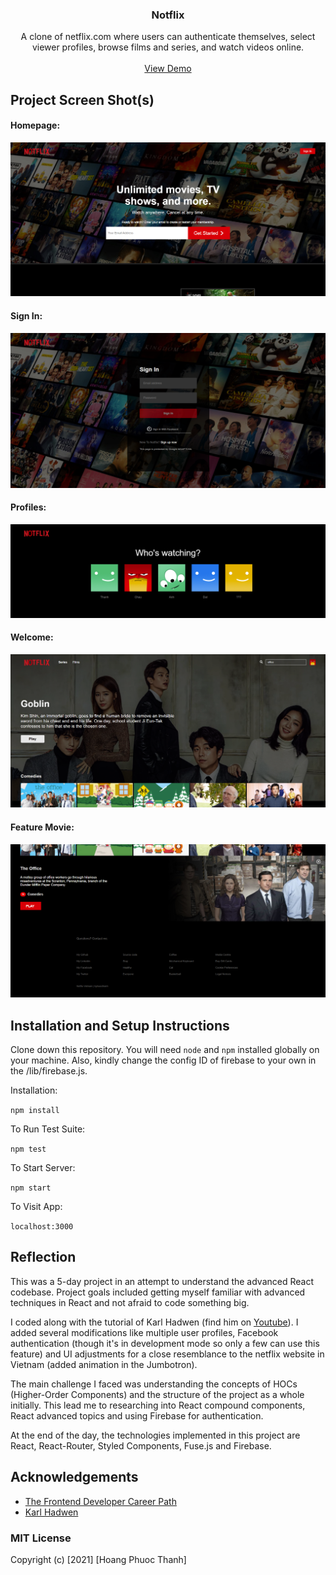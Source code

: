 <!-- PROJECT LOGO -->
<p align="center">
  <h3 align="center">Notflix</h3>
  <p align="center">
    A clone of netflix.com where users can authenticate themselves, select viewer profiles, browse films and series, and watch videos online.
    <br />
    <br />
    <a href="https://netflix-hphuocthanh.netlify.app/">View Demo</a>
  </p>
</p>

## Project Screen Shot(s)

#### Homepage:   
![Homepage](/public/images/screenshots/homepage.png)

#### Sign In:   
![Sign In](/public/images/screenshots/signIn.png)

#### Profiles:   
![Profiles](/public/images/screenshots/profile.png)

#### Welcome:   
![Welcome Page](/public/images/screenshots/welcome.png)

#### Feature Movie:   
![Feature Movie](/public/images/screenshots/feature.png)

## Installation and Setup Instructions

Clone down this repository. You will need `node` and `npm` installed globally on your machine. Also, kindly change the config ID of firebase to your own in the /lib/firebase.js.

Installation:

`npm install`  

To Run Test Suite:  

`npm test`  

To Start Server:

`npm start`  

To Visit App:

`localhost:3000`  

## Reflection

This was a 5-day project in an attempt to understand the advanced React codebase. Project goals included getting myself familiar with advanced techniques in React and not afraid to code something big.

I coded along with the tutorial of Karl Hadwen (find him on [Youtube](https://www.youtube.com/c/CognitiveSurge/featured)). I added several modifications like multiple user profiles, Facebook authentication (though it's in development mode so only a few can use this feature) and UI adjustments for a close resemblance to the netflix website in Vietnam (added animation in the Jumbotron). 

The main challenge I faced was understanding the concepts of HOCs (Higher-Order Components) and the structure of the project as a whole initially. This lead me to researching into React compound components, React advanced topics and using Firebase for authentication.

At the end of the day, the technologies implemented in this project are React, React-Router, Styled Components, Fuse.js and Firebase.

## Acknowledgements

- [The Frontend Developer Career Path](https://scrimba.com/learn/frontend)
- [Karl Hadwen](https://twitter.com/karlhadwen)

### MIT License

Copyright (c) [2021] [Hoang Phuoc Thanh]

<!-- MARKDOWN LINKS & IMAGES -->
<!-- https://www.markdownguide.org/basic-syntax/#reference-style-links -->
